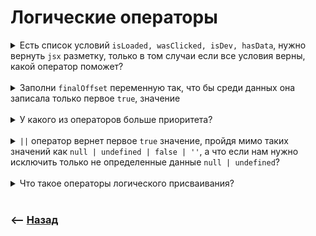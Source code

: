 # Логические операторы

<details>
<summary> Есть список условий <code>isLoaded, wasClicked, isDev, hasData</code>, нужно вернуть <code>jsx</code> разметку, только в том случаи если все условия верны, какой оператор поможет?</summary>

![illustration](https://raw.githubusercontent.com/webster6667/documentation/master/documentation-data/illustrations/dd-up.svg)

`&&` оператор `И`, вернет первый попавшийся элемент которые в `boolean` формате равен `false`, если таких нет, вернет последний элемент из списка   

```jsx
return (isLoaded && wasClicked && isDev && hasData && <button>pay</button>)
```


<details>
<summary> <sup>⭐</sup>❓ Давай добавим небольшой подвох, описав переменные</summary>

---

> В чем тут проблема?

```jsx
const wasClicked = true; 
const isDev = true;
const [isLoaded, data] = [true, []]
const hasData = data.length

return (isLoaded && wasClicked && isDev && hasData && <button>pay</button>)
```

<details>
<summary> ✅ Ответ</summary>

---

В данном случаи во вьюшку выпадет `0`, так как `data.length` не обернут в `boolean`

🎯 Хоть оператор `И` проверяет данные на `boolean`   
🎯 Он не преобразует их в `boolean`  
🎯 На выходе мы получаем те данные которые будут равны `false`    
🎯 В данном случаи это `0`, который вывалится в разметку  


---

</details>

<details>
<summary> 🧠 Образ для заучивания</summary>

---

🎯 Оператор `И`  
🎯 `И`щет первую косячную `false` жертву     
🎯 И возвращает ее        
🎯 В противном случаи возвращает последний элемент          

---

</details>

---

</details>

![illustration](https://raw.githubusercontent.com/webster6667/documentation/master/documentation-data/illustrations/dd-down.svg)

</details>

<br>

<details>
<summary> Заполни <code>finalOffset</code> переменную так, что бы среди данных она записала только первое <code>true</code>, значение</summary>

![illustration](https://raw.githubusercontent.com/webster6667/documentation/master/documentation-data/illustrations/dd-up.svg)

```javascript
const globalOffset = 0;
const parentOffset = 0;
const currentOffset = 3;

const finalOffset;
```

<details>
<summary> ✅ Ответ</summary>

---

```javascript
const globalOffset = 0
const parentOffset = 0
const currentOffset = 3

const finalOffset = globalOffset || parentOffset || currentOffset;
```

---

</details>


<br>

<details>
<summary> <sup>⭐</sup>❓ Что делать если <code>true</code> значение может быть и в <code>globalOffset</code> и в <code>parentOffset</code>, а мне нужно что бы в таком случаи в переменную попало значение из <code>parentOffset</code></summary>

---

Оператор `ИЛИ` вернет первый трушный элемент, нужно просто выставить `parentOffset` в начало

---

</details>

<details>
<summary> <sup>⭐</sup>❓ Что делать если в <code>currentOffset</code> будет <code>0</code>, а мне нужно значение по умолчанию <code>5</code></summary>

---

Создаем переменную `const defaultValue = 5`, и помещаем в конец списка      
&emsp;&emsp; 👆 Оператор `ИЛИ` вернет последний элемент из списка, если все `false` 
  


---

</details>

<details>
<summary> 🧠 Образ для заучивания</summary>

---

🎯 Оператор `ИЛИ`   
🎯 Или тот даст, или этот      
🎯 Берем того кто скажет `Да` первый        
🎯 Если никто не сказал да, берем последнего пока есть что брать          


---

</details>

![illustration](https://raw.githubusercontent.com/webster6667/documentation/master/documentation-data/illustrations/dd-down.svg)

</details>

<br>

<details>
<summary> У какого из операторов больше приоритета?</summary>

![illustration](https://raw.githubusercontent.com/webster6667/documentation/master/documentation-data/illustrations/dd-up.svg)

У оператора `И - &&`

<details>
<summary> <sup>⭐</sup>❓ Что вернет данный код? <code>null || 2 && 3 || 1</code></summary>

---

`3`

🎯 Первым срабатывает `&&` оператор с более сильным приоритетом      
🎯 В своей конструкции возвращает последнее `true` значения, так как `false` нет      
🎯 Это `3`  
🎯 Далее в конструкции `null || 3 || 1`, оператор `ИЛИ` возвращает первое `true` значение      
🎯 Это `3`      

---

</details>

<details>
<summary> 🧠 Образ для заучивания</summary>

---

🎯 Оператор `&&` выглядит как якоря  
🎯 Более тяжелый чем палочки оператора `||`      
🎯 А значит имеет больше приоритета       


---

</details>

![illustration](https://raw.githubusercontent.com/webster6667/documentation/master/documentation-data/illustrations/dd-down.svg)

</details>

<br>

<details>
<summary> <code>||</code> оператор вернет первое <code>true</code> значение, пройдя мимо таких значений как <code>null | undefined | false | ''</code>, а что если нам нужно исключить только не определенные данные <code>null | undefined</code>?</summary>

![illustration](https://raw.githubusercontent.com/webster6667/documentation/master/documentation-data/illustrations/dd-up.svg)

`??` - возвращает первую переменную, не равную `null | undefined`

<details>
<summary> <sup>⭐</sup>❓ Когда это может быть полезно? </summary>

---

Когда нам нужно получить `0` в координатах, если он нам нужен, вместо того, что бы писать `0` в дефолтном значении 

---

</details>

<details>
<summary> 🧠 Образ для заучивания</summary>

---

🎯 Два знака вопроса      
🎯 Как две лупы  
🎯 Девушки фламинго ищущие очень внимательно `True` вариант     
🎯 Рассматривая даже тех, кто вообще пустышка и негативный         
🎯 Исключая толко тех где совсем нечего искать `null | undefined`


---

</details>

![illustration](https://raw.githubusercontent.com/webster6667/documentation/master/documentation-data/illustrations/dd-down.svg)

</details>

<br>

<details>
<summary> Что такое операторы логического присваивания?</summary>

![illustration](https://raw.githubusercontent.com/webster6667/documentation/master/documentation-data/illustrations/dd-up.svg)

Новые операторы, требующие полифилы, позволяющие присваивать переменным данные справой стороны, если переменная `true/false`, в зависимости от оператора  

🎯 `&&=` - Требует `true` значеня слева, что бы записать данные справа    
&emsp;&emsp; 👆 `&&` Ищет первое `false` значение, если не находит, срабатывает присваивание    
  

    
🎯 `||=` Требует `false` значеня слева, что бы записать данные справа  
&emsp;&emsp; 👆 `&&` Ищет первое `true` значение, если не находит, срабатывает присваивание

🎯 `??=` Требует `null | undefined` слева, что бы записать данные справа      
&emsp;&emsp; 👆 `??` Ищет первое `!null && !undefined` значение, если не находит, срабатывает присваивание

<details>
<summary> <sup>⭐</sup>❓ Что вернет данных код?</summary>

---

```javascript
let value = NaN;

value &&= 10;
value ||= 20;
value &&= 30;
value ||= 40;
```

<details>
<summary> ✅ Ответ</summary>

---

```javascript
let value = NaN;

value &&= 10;
// value = NaN, присваивание не произойдет, так как value = false
value ||= 20;
// value = 20, произойдет присваивание, так как value = false
value &&= 30;
// value = 30, произойдет присваивание, так как value = true
value ||= 40;
// value = 30,  не произойдет присваивание, так как value = true

value // value = 30 
```

---

</details>

---

</details>

<details>
<summary> <sup>⭐</sup>❓ Что вернет данный код?</summary>

---

```javascript
let offset = 0;
let userName = '';
let hasBonus = false;
let data = undefined;

offset ??= 5;
userName ??= `guest`;
hasBonus ??= false;
data ??= [];

console.log(offset, userName, hasBonus, data)
```

<details>
<summary> ✅ Ответ</summary>

---

```javascript
let offset = 0;
let userName = '';
let hasBonus = false;
let data;

offset ??= 5;
// 👉🏼 offset = 0, оператор нашел данные кроме undefined/null, присвоение дефолтного значения не произошло

userName ??= `guest`;
// 👉🏼 userName = '', оператор нашел данные кроме undefined/null, присвоение дефолтного значения не произошло

hasBonus ??= false;
// 👉🏼 hasBonus = false, оператор нашел данные кроме undefined/null, присвоение дефолтного значения не произошло, но если бы переменную не назначили, присвоилось бы дефолтное false   

data ??= [];
// 👉🏼 data = 👉🏼 [], оператор не нашел данные кроме undefined/null так как переменная равна undefined, присвоение дефолтного значения произошло
```

---

</details>

---

</details>

<details>
<summary> 🧠 Образ для заучивания</summary>

---

1. Аналог трюку, когда ставим условия через `&&`, что бы взять последний, если все остальные `true`  
2. Аналог трюку, когда ставим условия через `||`, первый `TRUE` элемент из списка, а если `true` не прилетело, взять последний по дефолту  

3. Просто более явно ставится = в конце, и значение которое должно быть взято если все `true`   
4. Просто более явно ставится = в конце, и значение которое должно быть взято по дефолту, если из списка все `false`  

---

</details>

![illustration](https://raw.githubusercontent.com/webster6667/documentation/master/documentation-data/illustrations/dd-down.svg)

</details>

<br>

### ⟵ **<a href="../../readme.md">Назад</a>**